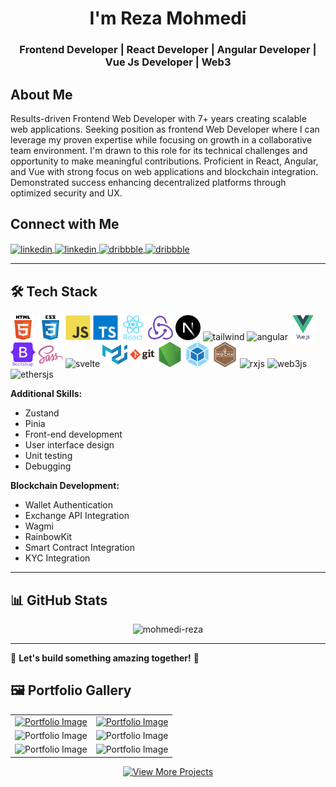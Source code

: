 <h1 align="center">I'm Reza Mohmedi</h1>
<h3 align="center">Frontend Developer | React Developer | Angular Developer | Vue Js Developer | Web3</h3>

## About Me
Results-driven Frontend Web Developer with 7+ years creating scalable web applications. Seeking position as frontend Web Developer where I can leverage my proven expertise while focusing on growth in a collaborative team environment. I'm drawn to this role for its technical challenges and opportunity to make meaningful contributions. Proficient in React, Angular, and Vue with strong focus on web applications and blockchain integration. Demonstrated success enhancing decentralized platforms through optimized security and UX.

## Connect with Me
<p align="left">

  <a href="https://www.linkedin.com/in/mohmedi" target="_blank">
    <img align="center" src="https://raw.githubusercontent.com/rahuldkjain/github-profile-readme-generator/master/src/images/icons/Social/linked-in-alt.svg" alt="linkedin" height="30" width="40" />
  </a>
  
  <a href="https://api.whatsapp.com/send?phone=989160360032" target="_blank">
    <img align="center" src="https://raw.githubusercontent.com/rahuldkjain/github-profile-readme-generator/master/src/images/icons/Social/whatsapp.svg" alt="linkedin" height="30" width="40" />
  </a>

  <a href="https://dribbble.com/mohmedi" target="_blank">
    <img align="center" src="https://raw.githubusercontent.com/rahuldkjain/github-profile-readme-generator/master/src/images/icons/Social/dribbble.svg" alt="dribbble" height="30" width="40" />
  </a>

  <a href="https://t.me/mrmohmedi" target="_blank">
    <img align="center" src="https://raw.githubusercontent.com/rahuldkjain/github-profile-readme-generator/master/src/images/icons/Social/telegram.svg" alt="dribbble" height="30" width="40" />
  </a>
  
</p>

---

## 🛠️ Tech Stack
<p align="left">
  <img src="https://raw.githubusercontent.com/devicons/devicon/master/icons/html5/html5-original-wordmark.svg" alt="html5" width="40" height="40"/>
  <img src="https://raw.githubusercontent.com/devicons/devicon/master/icons/css3/css3-original-wordmark.svg" alt="css3" width="40" height="40"/>
  <img src="https://raw.githubusercontent.com/devicons/devicon/master/icons/javascript/javascript-original.svg" alt="javascript" width="40" height="40"/>
  <img src="https://raw.githubusercontent.com/devicons/devicon/master/icons/typescript/typescript-original.svg" alt="typescript" width="40" height="40"/>
  <img src="https://raw.githubusercontent.com/devicons/devicon/master/icons/react/react-original-wordmark.svg" alt="react" width="40" height="40"/>
  <img src="https://raw.githubusercontent.com/devicons/devicon/master/icons/redux/redux-original.svg" alt="redux" width="40" height="40"/>
  <img src="https://raw.githubusercontent.com/devicons/devicon/master/icons/nextjs/nextjs-original.svg" alt="nextjs" width="40" height="40"/>
  <img src="https://www.vectorlogo.zone/logos/tailwindcss/tailwindcss-icon.svg" alt="tailwind" width="40" height="40"/>
  <img src="https://angular.io/assets/images/logos/angular/angular.svg" alt="angular" width="40" height="40"/>
  <img src="https://raw.githubusercontent.com/devicons/devicon/master/icons/vuejs/vuejs-original-wordmark.svg" alt="vuejs" width="40" height="40"/>
  <img src="https://raw.githubusercontent.com/devicons/devicon/master/icons/bootstrap/bootstrap-plain-wordmark.svg" alt="bootstrap" width="40" height="40"/>
  <img src="https://raw.githubusercontent.com/devicons/devicon/master/icons/sass/sass-original.svg" alt="sass" width="40" height="40"/>
  <img src="https://upload.wikimedia.org/wikipedia/commons/1/1b/Svelte_Logo.svg" alt="svelte" width="40" height="40"/>
  <img src="https://raw.githubusercontent.com/devicons/devicon/master/icons/materialui/materialui-original.svg" alt="material-ui" width="40" height="40"/>
  <img src="https://raw.githubusercontent.com/devicons/devicon/master/icons/git/git-original-wordmark.svg" alt="git" width="40" height="40"/>
  <img src="https://raw.githubusercontent.com/devicons/devicon/master/icons/nodejs/nodejs-original.svg" alt="nodejs" width="40" height="40"/>
  <img src="https://raw.githubusercontent.com/devicons/devicon/master/icons/webpack/webpack-original.svg" alt="webpack" width="40" height="40"/>
  <img src="https://raw.githubusercontent.com/devicons/devicon/master/icons/mocha/mocha-plain.svg" alt="mocha" width="40" height="40"/>
  <img src="https://rxjs.dev/assets/images/logos/Rx_Logo_S.png" alt="rxjs" width="40" height="40"/>
  <img src="https://seeklogo.com/images/W/web3js-logo-62DEE79B50-seeklogo.com.png" alt="web3js" width="40" height="40"/>
  <img src="https://seeklogo.com/images/E/ethers-logo-D5B86204D1-seeklogo.com.png" alt="ethersjs" width="40" height="40"/>
</p>

<div align="left">
  <p><strong>Additional Skills:</strong></p>
  <ul>
    <li>Zustand</li>
    <li>Pinia</li>
    <li>Front-end development</li>
    <li>User interface design</li>
    <li>Unit testing</li>
    <li>Debugging</li>
  </ul>
  
  <p><strong>Blockchain Development:</strong></p>
  <ul>
    <li>Wallet Authentication</li>
    <li>Exchange API Integration</li>
    <li>Wagmi</li>
    <li>RainbowKit</li>
    <li>Smart Contract Integration</li>
    <li>KYC Integration</li>
  </ul>
</div>

---

## 📊 GitHub Stats
<p align="center">
  <img src="https://github-profile-trophy.vercel.app/?username=mohmedi-reza&theme=dracula&margin-w=15&margin-h=15&row=2&column=2" alt="mohmedi-reza" />
</p>

---

🚀 **Let's build something amazing together!** 🚀

## 🖼️ Portfolio Gallery
<table>
  <tr>
    <td><a href="https://solwin-beta.vercel.app"><img src="https://cdn.dribbble.com/userupload/42956287/file/original-d6dbabfe22cfe624e4a2f1cb7f3e3cbc.png?resize=1905x944&vertical=center" alt="Portfolio Image" width="100%"/></a></td>
   <td><a href="https://sonicwin-frontend.vercel.app"><img src="https://cdn.dribbble.com/userupload/42956307/file/original-b206ea111cb025937ddedf8848b4ccdf.png?resize=1905x948&vertical=center" alt="Portfolio Image" width="100%"/></a></td>
  </tr>

  <tr>
    <td><img src="https://cdn.dribbble.com/userupload/13272962/file/original-8cbccbbbdccebc42f82b2d86016b6e91.jpg?resize=752x&vertical=center" alt="Portfolio Image" width="100%"/></td>
    <td><img src="https://cdn.dribbble.com/userupload/13265718/file/original-34bc664632a41014bcf12cbc007c456e.jpg?resize=752x&vertical=center" alt="Portfolio Image" width="100%"/></td>
  </tr>
  <tr>
    <td><img src="https://cdn.dribbble.com/userupload/13265619/file/original-ec85d4d1b4296d06036583f819066daa.jpg?resize=752x&vertical=center" alt="Portfolio Image" width="100%"/></td>
    <td><img src="https://cdn.dribbble.com/userupload/13265639/file/original-66ef0e5fc00101cb166a4cf524b096db.jpg?resize=752x&vertical=center" alt="Portfolio Image" width="100%"/></td>
  </tr>
</table>

<p align="center">
  <a href="https://github.com/mohmedi-reza?tab=repositories">
    <img src="https://img.shields.io/badge/-View%20More%20Projects-181717?style=for-the-badge&logo=github&logoColor=white" alt="View More Projects" />
  </a>
</p>
